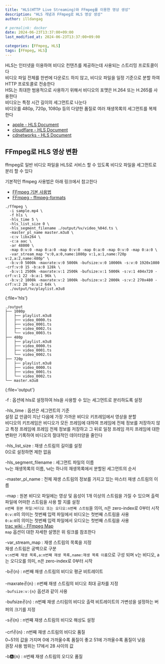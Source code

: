 ```yaml
---
title: "HLS(HTTP Live Streaming)와 FFmpeg를 이용한 영상 생성"
description: "HLS 개념과 FFmpeg로 HLS 영상 생성"
author: illdangag

# permalink: docker
date: 2024-06-23T13:37:00+09:00
last_modified_at: 2024-06-23T13:37:00+09:00

categories: [FFmpeg, HLS]
tags: [FFmpeg, HLS]
---
```


HLS는 인터넷을 이용하여 비디오 컨텐츠를 제공하는데 사용되는 스트리밍 프로토콜이다  
비디오 파일 전체를 한번에 다운로드 하지 않고, 비디오 파일을 일정 기준으로 분할 하여 HTTP 프로토콜로 전송한다  
HSL는 최대한 범용적으로 사용하기 위해서 비디오의 포맷은 H.264 또는 H.265를 사용한다  
비디오는 특정 시간 길이의 세그먼트로 나눈다  
비디오를 480p, 720p, 1080p 등의 다양한 품질로 여러 재생목록의 세그먼트를 복제한다

- [apple - HLS Document](https://developer.apple.com/streaming)
- [cloudflare - HLS Document](https://www.cloudflare.com/ko-kr/learning/video/what-is-http-live-streaming)
- [cdnetworks - HLS Document](https://www.cdnetworks.com/ko/media-delivery-blog/http-live-streaming)

## FFmpeg로 HLS 영상 변환

ffmpeg로 일반 비디오 파일을 HLS로 서비스 할 수 있도록 비디오 파일을 세그먼트로 분리 할 수 있다

기본적인 ffmpeg 사용법은 아래 링크에서 참고한다
- [FFmpeg 기본 사용법](/posts/ffmpeg-sample)
- [FFmpeg - ffmpeg-formats](https://ffmpeg.org/ffmpeg-formats.html)

```shell
./ffmpeg \
  -i sample.mp4 \
  -f hls \
  -hls_time 5 \
  -hls_list_size 0 \
  -hls_segment_filename ./output/%v/video_%04d.ts \
  -master_pl_name master.m3u8 \
  -c:v libx264 \
  -c:a aac \
  -ar 48000 \
  -map 0:v:0 -map 0:a:0 -map 0:v:0 -map 0:a:0 -map 0:v:0 -map 0:a:0 \
  -var_stream_map "v:0,a:0,name:1080p v:1,a:1,name:720p v:2,a:2,name:480p" \
  -b:v:0 5000k -maxrate:v:0 5000k -bufsize:v:0 10000k -s:v:0 1920x1080 -crf:v:0 15 -b:a:0 128k \
  -b:v:1 2500k -maxrate:v:1 2500k -bufsize:v:1 5000k -s:v:1 404x720 -crf:v:1 22 -b:a:1 96k \
  -b:v:2 1000k -maxrate:v:2 1000k -bufsize:v:2 2000k -s:v:2 270x480 -crf:v:2 28 -b:a:2 64k \
  ./output/%v/playlist.m3u8
```
{:file='hls'}

```shell
./output
├── 1080p
│   ├── playlist.m3u8
│   ├── video_0000.ts
│   ├── video_0001.ts
│   ├── video_0002.ts
│   └── video_0003.ts
├── 480p
│   ├── playlist.m3u8
│   ├── video_0000.ts
│   ├── video_0001.ts
│   └── video_0002.ts
├── 720p
│   ├── playlist.m3u8
│   ├── video_0000.ts
│   ├── video_0001.ts
│   └── video_0002.ts
└── master.m3u8
```
{:file='output'}

-f
: 옵션에 hls로 설정하여 hls을 사용할 수 있는 세그먼트로 분리하도록 설정

-hls_time
: 옵션은 세그먼트의 기준  
설정 값 만큼이 지난 다음에 가장 가까운 비디오 키프레임에서 영상을 분할  
비디오의 키프레임은 비디오가 모든 프레임에 대하여 프레임에 전체 정보를 저장하지 않고 특정 프레임에 프레임 전체 정보를 저장하고 그 뒤로 일정 프레임 까지 프레임에 대한 변화만 기록하여 비디오의 절대적인 데이터양을 줄인다

-hls_list_size
: 재생 스트림의 길이를 설정  
0으로 설정하면 제한 없음

-hls_segment_filename
: 세그먼트 파일의 이름  
`%v`는 재생목록의 이름, `%d`는 하나의 재생목록에서 분할된 세그먼트의 순서

-master_pl_name
: 전체 재생 스트림의 정보를 가지고 있는 마스터 재생 스트림의 이름

-map
: 원본 비디오 파일에는 영상 및 음성이 1개 이상의 스트림을 가질 수 있으며 출력 파일에 어떠한 스트림을 사용 할 지를 설정  
`n번째 원본 파일:비디오 또는 오디오:n번째 스트림`을 의미, n은 zero-index로 0부터 시작  
`0:v:0`의 의미는 첫번째 입력 파일에서 비디오는 첫번째 스트림을 사용  
`0:a:0`의 의미는 첫번째 입력 파일에서 오디오는 첫번째 스트림을 사용  
[trac wiki - FFmpeg Map](https://trac.ffmpeg.org/wiki/Map)  
`map` 옵션이 대한 자세한 설명은 위 링크를 참조한다

-var_stream_map
: 재생 스트림의 목록을 지정  
재생 스트림은 공백으로 구분  
`v:n번째 재생 목록,a:n번째 재생 목록,name:재생 목록 이름`으로 구성 되며 v는 비디오, a는 오디오를 의미, n은 zero-index로 0부터 시작

-b:v:{n}
: n번째 재생 스트림의 비디오 평균 비트레이트

-maxrate:v:{n}
: n번째 재생 스트림의 비디오 최대 공차를 지정  
`-bufsize:v:{n}` 옵션과 같이 사용

-bufsize:v:{n}
: n번째 재생 스티림의 비디오 출력 비트레이트의 가변성을 설정하는 버퍼의 크기를 지정

-s:v:{n}
: n번째 재생 스트림의 비디오 해상도 설정

-crf:v:{n}
: n번째 재생 스트림의 비디오 품질  
0~51의 값을 가지며 0에 가까울수록 품질이 좋고 51에 가까울수록 품질이 낮음  
권장 사용 범위는 17에서 28 사이의 값

-b:a:{n}
: n번째 재생 스트림의 오디오 품질
